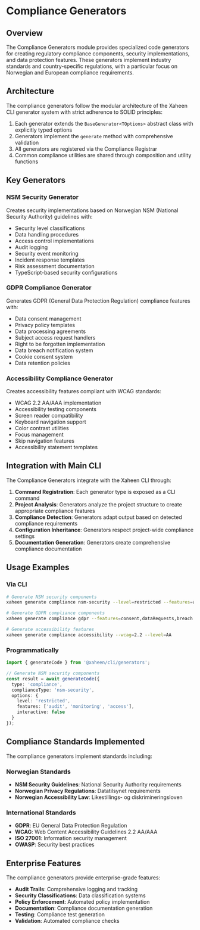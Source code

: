 # Compliance Generators

## Overview

The Compliance Generators module provides specialized code generators for creating regulatory compliance components, security implementations, and data protection features. These generators implement industry standards and country-specific regulations, with a particular focus on Norwegian and European compliance requirements.

## Architecture

The compliance generators follow the modular architecture of the Xaheen CLI generator system with strict adherence to SOLID principles:

1. Each generator extends the `BaseGenerator<TOptions>` abstract class with explicitly typed options
2. Generators implement the `generate` method with comprehensive validation
3. All generators are registered via the Compliance Registrar
4. Common compliance utilities are shared through composition and utility functions

## Key Generators

### NSM Security Generator

Creates security implementations based on Norwegian NSM (National Security Authority) guidelines with:
- Security level classifications
- Data handling procedures
- Access control implementations
- Audit logging
- Security event monitoring
- Incident response templates
- Risk assessment documentation
- TypeScript-based security configurations

### GDPR Compliance Generator

Generates GDPR (General Data Protection Regulation) compliance features with:
- Data consent management
- Privacy policy templates
- Data processing agreements
- Subject access request handlers
- Right to be forgotten implementation
- Data breach notification system
- Cookie consent system
- Data retention policies

### Accessibility Compliance Generator

Creates accessibility features compliant with WCAG standards:
- WCAG 2.2 AA/AAA implementation
- Accessibility testing components
- Screen reader compatibility
- Keyboard navigation support
- Color contrast utilities
- Focus management
- Skip navigation features
- Accessibility statement templates

## Integration with Main CLI

The Compliance Generators integrate with the Xaheen CLI through:

1. **Command Registration**: Each generator type is exposed as a CLI command
2. **Project Analysis**: Generators analyze the project structure to create appropriate compliance features
3. **Compliance Detection**: Generators adapt output based on detected compliance requirements
4. **Configuration Inheritance**: Generators respect project-wide compliance settings
5. **Documentation Generation**: Generators create comprehensive compliance documentation

## Usage Examples

### Via CLI

```bash
# Generate NSM security components
xaheen generate compliance nsm-security --level=restricted --features=audit,monitoring,access

# Generate GDPR compliance components
xaheen generate compliance gdpr --features=consent,dataRequests,breach --interactive

# Generate accessibility features
xaheen generate compliance accessibility --wcag=2.2 --level=AA
```

### Programmatically

```typescript
import { generateCode } from '@xaheen/cli/generators';

// Generate NSM security components
const result = await generateCode({
  type: 'compliance',
  complianceType: 'nsm-security',
  options: {
    level: 'restricted',
    features: ['audit', 'monitoring', 'access'],
    interactive: false
  }
});
```

## Compliance Standards Implemented

The compliance generators implement standards including:

### Norwegian Standards
- **NSM Security Guidelines**: National Security Authority requirements
- **Norwegian Privacy Regulations**: Datatilsynet requirements
- **Norwegian Accessibility Law**: Likestillings- og diskrimineringsloven

### International Standards
- **GDPR**: EU General Data Protection Regulation
- **WCAG**: Web Content Accessibility Guidelines 2.2 AA/AAA
- **ISO 27001**: Information security management
- **OWASP**: Security best practices

## Enterprise Features

The compliance generators provide enterprise-grade features:

- **Audit Trails**: Comprehensive logging and tracking
- **Security Classifications**: Data classification systems
- **Policy Enforcement**: Automated policy implementation
- **Documentation**: Compliance documentation generation
- **Testing**: Compliance test generation
- **Validation**: Automated compliance checks
